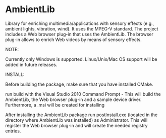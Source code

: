 AmbientLib
==========

Library for enriching multimedia/applications with sensory effects (e.g., ambient lights, vibration, wind). It uses the MPEG-V standard. The project includes a Web browser plug-in that uses the AmbientLib. The browser plug-in allows to enrich Web videos by means of sensory effects.

NOTE:
 
Currently only Windows is supported. Linux/Unix/Mac OS support will be added in future releases.

INSTALL:

Before building the package, make sure that you have installed CMake.

run build with the Visual Studio 2010 Command Prompt - This will build the AmbientLib, the Web browser plug-in and a sample device driver. Furthermore, a .msi will be created for installing

After installing the AmbientLib package run postInstall.exe (located in the directory where AmbientLib was installed) as Administrator. This will register the Web browser plug-in and will create the needed registry entries.
